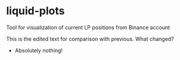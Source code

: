 # liquid-plots
Tool for visualization of current LP positions from Binance account

This is the edited text for comparison with previous.
What changed?
- Absolutely nothing!
